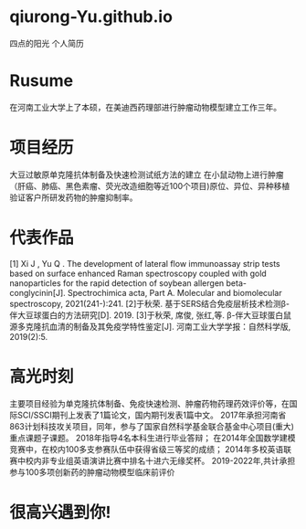 # qiurong-Yu.github.io
四点的阳光 个人简历

# Rusume

在河南工业大学上了本硕，在美迪西药理部进行肿瘤动物模型建立工作三年。

# 项目经历

大豆过敏原单克隆抗体制备及快速检测试纸方法的建立
在小鼠动物上进行肿瘤（肝癌、肺癌、黑色素瘤、荧光改造细胞等近100个项目)原位、异位、异种移植验证客户所研发药物的肿瘤抑制率。

# 代表作品

[1] Xi J ,  Yu Q . The development of lateral flow immunoassay strip tests based on surface enhanced Raman spectroscopy coupled with gold nanoparticles for the rapid detection of soybean allergen beta-conglycinin[J]. Spectrochimica acta, Part A. Molecular and biomolecular spectroscopy, 2021(241-):241.
[2]于秋荣. 基于SERS结合免疫层析技术检测β-伴大豆球蛋白的方法研究[D].  2019.
[3]于秋荣, 席俊, 张红,等. β-伴大豆球蛋白鼠源多克隆抗血清的制备及其免疫学特性鉴定[J]. 河南工业大学学报：自然科学版, 2019(2):5.

# 高光时刻

主要项目经验为单克隆抗体制备、免疫快速检测、肿瘤药物药理药效评价等，在国际SCI/SSCI期刊上发表了1篇论文，国内期刊发表1篇中文。
2017年承担河南省863计划科技攻关项目，同年，参与了国家自然科学基金联合基金中心项目(重大)重点课题子课题。
2018年指导4名本科生进行毕业答辩；
在2014年全国数学建模竞赛中，在校内100多支参赛队伍中获得省级三等奖的成绩；
2014年多校英语联赛中校内非专业组英语演讲比赛中排名十进六无缘奖杯。
2019-2022年,共计承担参与100多项创新药的肿瘤动物模型临床前评价

# 很高兴遇到你!
